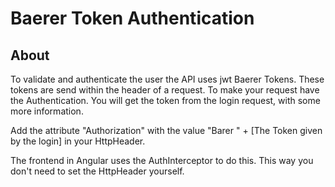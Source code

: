 # Baerer Token Authentication

## About

To validate and authenticate the user the API uses jwt Baerer Tokens. These tokens are send within the header of a request.
To make your request have the Authentication. You will get the token from the login request, with some more information.

Add the attribute "Authorization" with the value "Barer " + [The Token given by the login] in your HttpHeader.

The frontend in Angular uses the AuthInterceptor to do this. This way you don't need to set the HttpHeader yourself.

